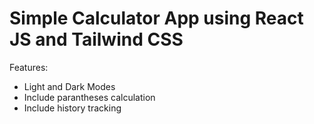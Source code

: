 # Simple Calculator App using React JS and Tailwind CSS

Features:

- Light and Dark Modes
- Include parantheses calculation
- Include history tracking 